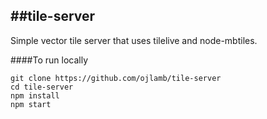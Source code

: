 ##tile-server
---
Simple vector tile server that uses tilelive and node-mbtiles.

####To run locally
```
git clone https://github.com/ojlamb/tile-server
cd tile-server
npm install
npm start
```

